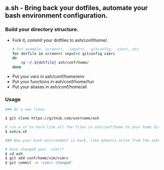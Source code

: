## a.sh - Bring back your dotfiles, automate your bash environment configuration.

### Build your directory structure.
* Fork it, commit your dotfiles to ash/conf/home/.
	```bash
	# For example, screenrc, .inputrc, .gitconfig, .vimrc, etc.
	for dotfile in screenrc inputrc gitconfig vimrc
	do
		cp ~/.${dotfile} ash/conf/home/
	done
	```
* Put your vars in ash/conf/home/env
* Put your functions in ash/conf/home/fun
* Put your aliases in ash/conf/home/ali

### Usage
```bash
### On a new linux.

$ git clone https://github.com/username/ash

# run a.sh to hard link all the files in ash/conf/home to your home dir
$ ash/a.sh

### Now your bash environment is back, like phoenix arise from the ashes.

# Have changed your .vimrc?
$ cd ash
$ git add conf/home/vim/vimrc
$ git commit -m 'vimrc changed'
```

